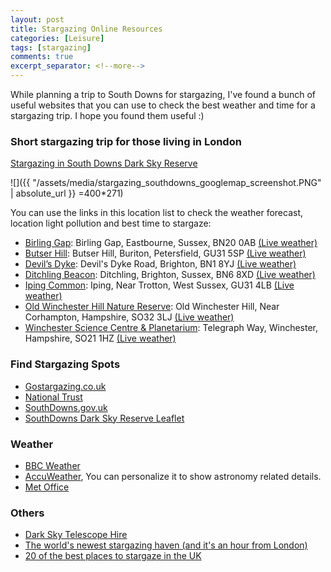 ```yaml
---
layout: post
title: Stargazing Online Resources
categories: [Leisure]
tags: [stargazing]
comments: true
excerpt_separator: <!--more-->
---
```


While planning a trip to South Downs for stargazing, I've found a bunch of useful websites that you can use to check the best weather and time for a stargazing trip. I hope you found them useful :)

<!--more-->

### Short stargazing trip for those living in London

[Stargazing in South Downs Dark Sky Reserve](http://gostargazing.co.uk/regions/south-downs-dark-sky-reserve)

![]({{ "/assets/media/stargazing_southdowns_googlemap_screenshot.PNG" | absolute_url }} =400*271)

You can use the links in this location list to check the weather forecast, location light pollution and best time to stargaze:

* [Birling Gap](http://gostargazing.co.uk/events/locations/birling-gap/): Birling Gap, Eastbourne, Sussex, BN20 0AB [(Live weather)](https://www.accuweather.com/en/gb/east-dean/bn20-0/astronomy-weather/43217_pc)
* [Butser Hill](http://gostargazing.co.uk/events/locations/butser-hill/): Butser Hill, Buriton, Petersfield, GU31 5SP [(Live weather)](https://www.accuweather.com/en/gb/south-harting/gu31-5/astronomy-weather/46480_pc)
* [Devil’s Dyke](http://gostargazing.co.uk/events/locations/devils-dyke/): Devil's Dyke Road, Brighton, BN1 8YJ [(Live weather)](https://www.accuweather.com/en/gb/brighton/bn1-8/astronomy-weather/43171_pc)
* [Ditchling Beacon](http://gostargazing.co.uk/events/locations/ditchling-beacon/): Ditchling, Brighton, Sussex, BN6 8XD [(Live weather)](https://www.accuweather.com/en/gb/keymer/bn6-8/astronomy-weather/43273_pc)
* [Iping Common](http://gostargazing.co.uk/events/locations/iping-common/): Iping, Near Trotton, West Sussex, GU31 4LB [(Live weather)](https://www.accuweather.com/en/gb/iping/gu29-0/astronomy-weather/712893)
* [Old Winchester Hill Nature Reserve](http://gostargazing.co.uk/events/locations/old-winchester-hill-nature-reserve/): Old Winchester Hill, Near Corhampton, Hampshire, SO32 3LJ [(Live weather)](https://www.accuweather.com/en/gb/meonstoke/so32-3/astronomy-weather/52404_pc)
* [Winchester Science Centre & Planetarium](http://gostargazing.co.uk/events/locations/winchester-science-centre-planetarium/): Telegraph Way, Winchester, Hampshire, SO21 1HZ [(Live weather)](https://www.accuweather.com/en/gb/twyford/so21-1/astronomy-weather/52378_pc)

### Find Stargazing Spots

* [Gostargazing.co.uk](http://gostargazing.co.uk/regions/)
* [National Trust](https://www.nationaltrust.org.uk/lists/stargazing-in-london-and-the-south-east)
* [SouthDowns.gov.uk](https://www.southdowns.gov.uk/enjoy/dark-night-skies/)
* [SouthDowns Dark Sky Reserve Leaflet](https://www.southdowns.gov.uk/wp-content/uploads/2016/06/Dark-Night-Skies-leaflet-web-version.pdf)

### Weather

* [BBC Weather](http://www.bbc.co.uk/weather/)
* [AccuWeather](https://www.accuweather.com/en/gb/united-kingdom-weather), You can personalize it to show astronomy related details.
* [Met Office](https://www.metoffice.gov.uk/)

### Others

* [Dark Sky Telescope Hire](http://www.darkskytelescopehire.co.uk/telescopes-for-hire/southwest-uk-somerset-devon/)
* [The world's newest stargazing haven (and it's an hour from London)](http://www.telegraph.co.uk/travel/destinations/europe/united-kingdom/england/articles/south-downs-national-park-dark-skies-stargazing/)
* [20 of the best places to stargaze in the UK](https://www.theguardian.com/travel/2017/feb/15/best-places-to-stargaze-in-uk-dark-skies-festival-2017-national-parks)
